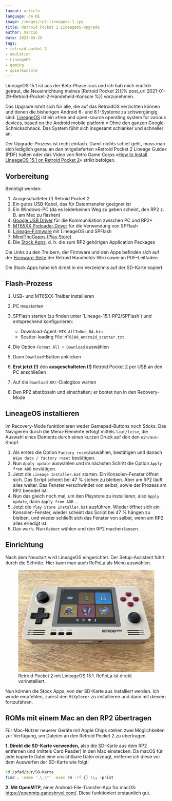 ```yaml
---
layout: article
language: de-DE
image: /images/rp2-lineageos-1.jpg
title: Retroid Pocket 2 LineageOS-Upgrade
author: marc2o
date: 2023-03-25
tags:
- retroid pocket 2
- emulation
- LineageOS
- gaming
- spielkonsole
---
```


LineageOS 15.1 ist aus der Beta-Phase raus und ich hab mich endlich getraut, die Neueinrichtung meines [Retroid Pocket 2]({% post_url 2021-01-29-Retroid-Pocket-2-Handeheld-Konsole %}) vorzunehmen.

Das Upgrade lohnt sich für alle, die auf das RetroidOS verzichten können und denen die bisherigen Android 6- und 8.1-Systeme zu schwergängig sind. [LineageOS](https://lineageos.org/) ist ein »free and open-source operating system for various devices, based on the Android mobile platform.« Ohne den ganzen Google-Schnickschnack. Das System fühlt sich insgesamt schlanker und schneller an.

Der Upgrade-Prozess ist recht einfach. Damit nichts schief geht, muss man sich lediglich genau an den mitgelieferten »Retroid Pocket 2 Lineage Guide« (PDF) halten oder das Video von Retro Game Corps »[How to Install LineageOS 15.1 on Retroid Pocket 2](https://www.youtube.com/watch?app=desktop&v=SCJpCgBJDfg)« strikt befolgen.

## Vorbereitung

Benötigt werden:

1. Ausgeschalteter (!) Retroid Pocket 2
2. Ein gutes USB-Kabel, das für Datentransfer geeignet ist
3. Ein Windows-PC (da es leiderkeinen Weg zu geben scheint, den RP2 z. B. am Mac zu flashen)
4. [Google USB Driver](https://developer.android.com/studio/run/win-usb) für die Kommunikation zwischen PC und RP2*
5. [MT65XX Preloader Driver](https://www.ytechb.com/mt65xx-preloader-driver/) für die Verwendung von SPFlash
6. [Lineage-Firmware](https://drive.google.com/drive/folders/1glkep6Jb4h27dsOFEtlsOHycMUS2E4kG) mit LineageOS und SPFlash
7. [MindTheGapps (Play Store)](https://androidfilehost.com/?fid=3700668719832236373)
8. Die [Stock Apps](https://drive.google.com/drive/folders/1b75bVzYlNlPv3jSSf3s7A0k8zsFGwk7R), d. h. die zum RP2 gehörigen Application Packages

Die Links zu den Treibern, der Firmware und den Apps befinden sich auf der [Firmware-Seite](https://wiki.retroidhandhelds.com/index.php?title=Firmware) der Retroid Handhelds-Wiki sowie im PDF-Leitfaden.

Die Stock Apps habe ich direkt in ein Verzeichnis auf der SD-Karte kopiert.

## Flash-Prozess

1. USB- und MT65XX-Treiber installieren
2. PC neustarten
3. SPFlash starten (zu finden unter ´Lineage-15.1-RP2/SPFlash`) und entsprechend konfigurieren:
	
	* Download-Agent: `MTK_AllInOne_­DA.bin`
	* Scatter-loading File: `MT6580_Android_scatter.txt`

4. Die Option `Format All + Download` auswählen
5. Dann `Download`-Button anklicken
6. **Erst jetzt (!)** den **ausgeschalteten (!)** Retroid Pocket 2 per USB an den PC anschließen
7. Auf die `Download OK!`-Dialogbox warten
8. Den RP2 abstöpseln und einschalten; er bootet nun in den Recovery-Mode

## LineageOS installieren

Im Recovery-Mode funktionieren weder Gamepad-Buttons noch Sticks. Das Navigieren durch die Menü-Elemente erfolgt mittels `laut/leise`, die Auswahl eines Elements durch einen kurzen Druck auf den den `ein/aus`-Knopf.

1. Als erstes die Option `Factory reset`auswählen, bestätigen und danach `Wipe data / factory reset` bestätigen.
2. Nun `Apply update` auswählen und im nächsten Schritt die Option `Apply from ADB` bestätigen.
3. Jetzt die `Lineage Installer.bat` starten. Ein Konsolen-Fenster öffnet sich. Das Script scheint bei 47 % stehen zu bleiben. Aber am RP2 läuft alles weiter. Das Fenster verschwindet von selbst, sowie der Prozess am RP2 beendet ist.
4. Nun das gleich noch mal, um den Playstore zu installieren, also `Apply update`, dann `Apply from ADB` …
5. Jetzt die `Play Store Installer.bat` ausführen. Wieder öffnet sich ein Konsolen-Fenster, wieder scheint das Script bei 47 % hängen zu bleiben, und wieder schließt sich das Fenster von selbst, wenn am RP2 alles erledigt ist.
6. Das war’s. Nun `Reboot` wählen und den RP2 machen lassen.

## Einrichtung

Nach dem Neustart wird LineageOS eingerichtet. Der Setup-Assistent führt durch die Schritte. Hier kann man auch RePoLa als Menü auswählen.

<figure>
	<img src="/images/rp2-lineageos-2.jpg" alt="Retroid Pocket 2 Konsole mit LineageOS 15.1"><figcaption>Retroid Pocket 2 mit LineageOS 15.1. RePoLa ist direkt vorinstalliert.</figcaption>
</figure>

Nun können die Stock Apps, von der SD-Karte aus installiert werden. Ich würde empfehlen, zuerst den `MiXplorer` zu installieren und dann mit diesem fortzufahren.

## ROMs mit einem Mac an den RP2 übertragen

Für Mac-Nutzer neuerer Geräte mit Apple Chips stehen zwei Möglichkeiten zur Verfügung, um Dateien an den Retroid Pocket 2 zu übertragen.

**1. Direkt die SD-Karte verwenden,** also die SD-Karte aus dem RP2 entfernen und (mittels Card Reader) in den Mac einstecken. Da macOS für jede kopierte Datei eine unsichtbare Datei erzeugt, entferne ich diese vor dem Auswerfen der SD-Karte wie folgt:

```bash
cd /pfad/zur/SD-Karte
find . -name '.\_\*' -exec rm -rf {} \\; -print
```

**2. Mit OpenMTP,** einer Android-File-Transfer-App für macOS: https://openmtp.ganeshrvel.com/. Diese funktioniert erstaunlich gut.
